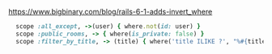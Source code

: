 
https://www.bigbinary.com/blog/rails-6-1-adds-invert_where


```ruby
  scope :all_except, ->(user) { where.not(id: user) }
  scope :public_rooms, -> { where(is_private: false) }
  scope :filter_by_title, -> (title) { where('title ILIKE ?', "%#{title}%") }
```
